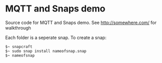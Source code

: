 # MQTT and Snaps demo

Source code for MQTT and Snaps demo.
See http://somewhere.com/ for walkthrough

Each folder is a seperate snap. To create a snap:

```
$~ snapcraft
$~ sudo snap install nameofsnap.snap
$~ nameofsnap
```


